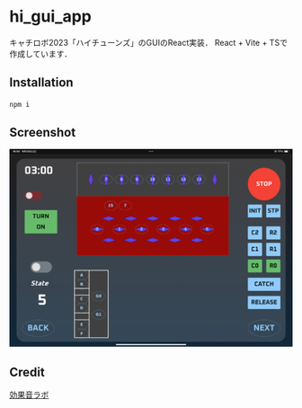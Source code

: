 # hi_gui_app
キャチロボ2023「ハイチューンズ」のGUIのReact実装．
React + Vite + TSで作成しています．

## Installation
```bash
npm i
```

## Screenshot
![img](screenshot.png)

## Credit
[効果音ラボ](https://soundeffect-lab.info/)